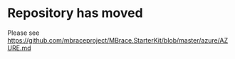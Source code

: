 # Repository has moved

Please see https://github.com/mbraceproject/MBrace.StarterKit/blob/master/azure/AZURE.md
